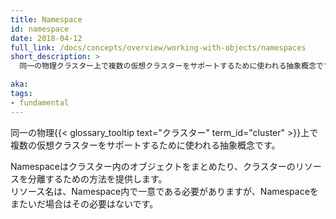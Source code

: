 ```yaml
---
title: Namespace
id: namespace
date: 2018-04-12
full_link: /docs/concepts/overview/working-with-objects/namespaces
short_description: >
  同一の物理クラスター上で複数の仮想クラスターをサポートするために使われる抽象概念です。

aka: 
tags:
- fundamental
---
```

 同一の物理{{< glossary_tooltip text="クラスター" term_id="cluster" >}}上で複数の仮想クラスターをサポートするために使われる抽象概念です。

<!--more--> 

Namespaceはクラスター内のオブジェクトをまとめたり、クラスターのリソースを分離するための方法を提供します。  
リソース名は、Namespace内で一意である必要がありますが、Namespaceをまたいだ場合はその必要はないです。

